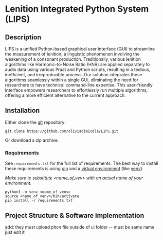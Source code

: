 # Lenition Integrated Python System (LIPS)

## Description
LIPS is a unified Python-based graphical user interface (GUI) to streamline the measurement of lenition, a linguistic phenomenon involving the weakening of a consonant production. Traditionally, various lenition algorithms like Harmonic-to-Noise Ratio (HNR) are applied separately to audio data using various Praat and Python scripts, resulting in a tedious, inefficient, and irreproducible process. Our solution integrates these algorithms seamlessly within a single GUI, eliminating the need for researchers to have technical command-line expertise. This user-friendly interface empowers researchers to effortlessly run multiple algorithms, offering a more efficient alternative to the current approach.

## Installation
Either clone the [git](https://git-scm.com/) repository:

`git clone https://github.com/oliviadinicola/LIPS.git`

Or download a zip archive.

### Requirements
See `requirements.txt` for the full list of requirements. The best way to install these requirements is using [pip](https://packaging.python.org/en/latest/tutorials/installing-packages/#use-pip-for-installing) and a [virtual environment](https://docs.python.org/3/tutorial/venv.html) (like [venv](https://docs.python.org/3/library/venv.html)).

*Make sure to substitute <name_of_vev> with an actual name of your environment.*

    python3 -m venv <name_of_venv>
    source <name_of_venv>/bin/activate
    pip install -r requirements.txt`

## Project Structure & Software Implementation
add: they must upload phon file outside of ui folder -- must be same name just edit it
